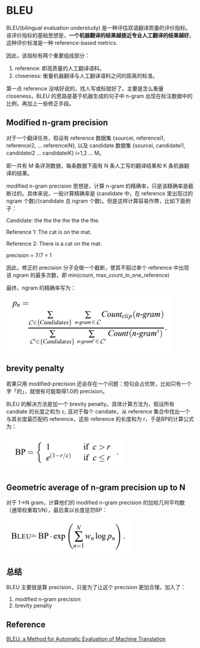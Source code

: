 # BLEU

BLEU(bilingual evaluation understudy) 是一种评估双语翻译质量的评价指标。该评价指标的基础思想是，**一个机器翻译的结果越接近专业人工翻译的结果越好**。这种评价标准是一种 reference-based metrics.

因此，该指标有两个重要组成部分：
1. reference: 即高质量的人工翻译语料。
2. closeness: 衡量机器翻译与人工翻译语料之间的距离的标准。


第一点 reference 没啥好说的，找人写或标就好了。主要是怎么衡量 closeness，BLEU 的思路是基于机器生成的句子中 n-gram 出现在标注数据中的比例，再加上一些修正手段。

## Modified n-gram precision

对于一个翻译任务，假设有 reference 数据集 {sourcei, referencei1, referencei2, ... referenceiN}, 以及 candidate 数据集 {sourcei, candidatei1, candidatei2 ... candidateiK} i=1,2 ... M。

即一共有 M 条评测数据，每条数据下面有 N 条人工写的翻译结果和 K 条机器翻译的结果。

modified n-gram precision 思想是，计算 n-gram 的精确率，只是该精确率是截断过的。具体来说，一般计算精确率是 (candidate 中，在 reference 里出现过的 ngram 个数)/(candidate 总 ngram 个数)。但是这样计算容易作弊，比如下面例子：

Candidate: the the the the the the the.

Reference 1: The cat is on the mat.

Reference 2: There is a cat on the mat.

precision = 7/7 = 1

因此，修正的 precision 分子会做一个截断，使其不超过单个 reference 中出现该 ngram 的最多次数，即 min(count, max_count_in_one_reference)

最终，ngram 的精确率写为：

<img src="/figures/mt/bleu/precision.png" alt="">

## brevity penalty
若果只用 modified-precision 还会存在一个问题：短句会占优势，比如只有一个字「的」，就很有可能取得1.0的 precision。

BLEU 的解决方法是加一个 brevity penalty。具体计算方法为，假设所有 candiate 的长度之和为 c, 且对于每个 candiate，从 reference 集合中找出一个与其长度最匹配的 reference，这些 reference 的长度和为 r，于是BP的计算公式为：

<img src="/figures/mt/bleu/bp.png" alt="">

## Geometric average of n-gram precision up to N

对于 1->N gram，计算他们的 modified n-gram precision 的加权几何平均数（通常权重取1/N），最后乘以长度惩罚BP：

<img src="/figures/mt/bleu/bleu.png" alt="">

## 总结

BLEU 主要就是算 precision，只是为了让这个 precision 更加合理，加入了：
1. modified n-gram precision
2. brevity penalty

## Reference
[BLEU: a Method for Automatic Evaluation of Machine Translation](https://www.aclweb.org/anthology/P02-1040)